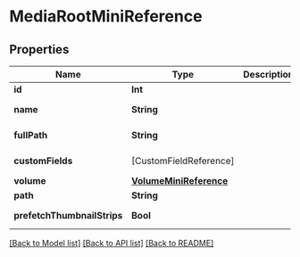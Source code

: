 # MediaRootMiniReference

## Properties

Name | Type | Description | Notes
------------ | ------------- | ------------- | -------------
**id** | **Int** |  | 
**name** | **String** |  | [optional] [readonly] 
**fullPath** | **String** |  | [optional] [readonly] 
**customFields** | [CustomFieldReference] |  | [optional] [readonly] 
**volume** | [**VolumeMiniReference**](VolumeMiniReference.md) |  | 
**path** | **String** |  | [optional] 
**prefetchThumbnailStrips** | **Bool** |  | [optional] [readonly] 

[[Back to Model list]](../#documentation-for-models) [[Back to API list]](../#documentation-for-api-endpoints) [[Back to README]](../)


